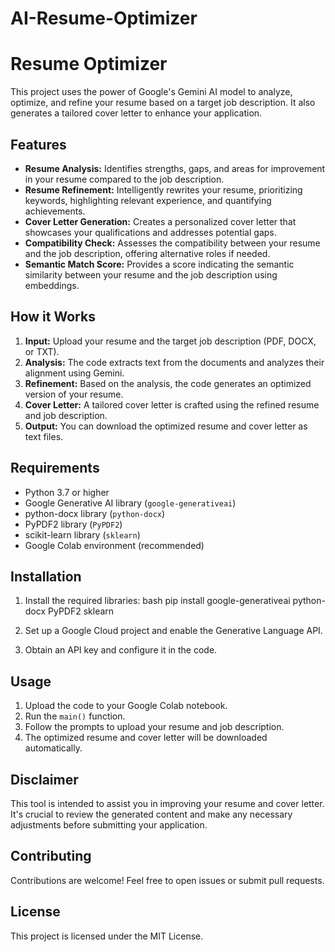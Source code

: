 # AI-Resume-Optimizer

# Resume Optimizer

This project uses the power of Google's Gemini AI model to analyze, optimize, and refine your resume based on a target job description. It also generates a tailored cover letter to enhance your application.

## Features

- **Resume Analysis:** Identifies strengths, gaps, and areas for improvement in your resume compared to the job description.
- **Resume Refinement:** Intelligently rewrites your resume, prioritizing keywords, highlighting relevant experience, and quantifying achievements.
- **Cover Letter Generation:** Creates a personalized cover letter that showcases your qualifications and addresses potential gaps.
- **Compatibility Check:** Assesses the compatibility between your resume and the job description, offering alternative roles if needed.
- **Semantic Match Score:** Provides a score indicating the semantic similarity between your resume and the job description using embeddings.

## How it Works

1. **Input:** Upload your resume and the target job description (PDF, DOCX, or TXT).
2. **Analysis:** The code extracts text from the documents and analyzes their alignment using Gemini.
3. **Refinement:** Based on the analysis, the code generates an optimized version of your resume.
4. **Cover Letter:** A tailored cover letter is crafted using the refined resume and job description.
5. **Output:** You can download the optimized resume and cover letter as text files.

## Requirements

- Python 3.7 or higher
- Google Generative AI library (`google-generativeai`)
- python-docx library (`python-docx`)
- PyPDF2 library (`PyPDF2`)
- scikit-learn library (`sklearn`)
- Google Colab environment (recommended)

## Installation

1. Install the required libraries: bash pip install google-generativeai python-docx PyPDF2 sklearn

2. Set up a Google Cloud project and enable the Generative Language API.
3. Obtain an API key and configure it in the code.

## Usage

1. Upload the code to your Google Colab notebook.
2. Run the `main()` function.
3. Follow the prompts to upload your resume and job description.
4. The optimized resume and cover letter will be downloaded automatically.

## Disclaimer

This tool is intended to assist you in improving your resume and cover letter. It's crucial to review the generated content and make any necessary adjustments before submitting your application.

## Contributing

Contributions are welcome! Feel free to open issues or submit pull requests.

## License

This project is licensed under the MIT License.
